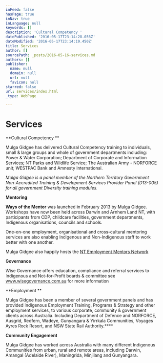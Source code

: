 ```yaml
---
inFeed: false
hasPage: true
inNav: true
inLanguage: null
keywords: []
description: 'Cultural Competency '
datePublished: '2016-05-17T23:14:28.056Z'
dateModified: '2016-05-17T23:14:19.450Z'
title: Services
author: []
sourcePath: _posts/2016-05-16-services.md
authors: []
publisher:
  name: null
  domain: null
  url: null
  favicon: null
starred: false
url: services/index.html
_type: WebPage

---
```

# Services

**Cultural Competency **

Mulga Gidgee has delivered Cultural Competency training to individuals, small & large groups and whole of government departments including: Power & Water Corporation; Department of Corporate and Information Services; NT Parks and Wildlife Service; The Australian Army - NORFORCE unit; WESTPAC Bank and Amnesty International. 

_Mulga Gidgee is a panel member of the Northern Territory Government Non-Accredited Training & Development Services Provider Panel (D13-005) for all government Diversity training modules._

**Mentoring**

**Ways of the Mentor** was launched in February 2013 by Mulga Gidgee. Workshops have now been held across Darwin and Arnhem Land NT, with participants from CDP, childcare facilities, government departments, Indigenous organisations, councils and schools. 

One-on-one employment, organisational and cross-cultural mentoring services are also enabling Indigenous and Non-Indigenous staff to work better with one another. 

Mulga Gidgee also happily hosts the [NT Employment Mentors Network][0]

**Governance**

Wise Governance offers education, compliance and referral services to Indigenous and Not-for-Profit boards & committee see www.wisegovernance.com.au for more information

**Employment **

Mulga Gidgee has been a member of several government panels and has provided Indigenous Employment Training, Programs & Strategy and other employment services, to various corporate, community & government clients across Australia. Including Department of Defence and NORFORCE, Ausgrid, Redfern, Wadeye, Gunyangara & Yirrkala Communities, Voyages Ayres Rock Resort, and NSW State Rail Authority.****

**Community Engagement**

Mulga Gidgee has worked across Australia with many different Indigenous Communities from urban, rural and remote areas, including Darwin, Amangal (Adelaide River), Maningrida, Minjilang and Gunyangara.

[0]: http://mentornt.net.au/